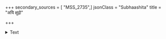 +++
secondary_sources = [ "MSS_2735",]
jsonClass = "Subhaashita"
title = "अयि क्षुद्रो"

+++

<details><summary>Text</summary>

अयि क्षुद्रो माभून् मतिमहिमगर्वो मनसि वः करी यातो बन्धं यदिह विनयस्तत्र विजयी।  
अयं क्रोधाध्मातस्त्यजति विनयं चेन् मदवशात् ततः स्कन्धावारं न किमखिलमेवाकुलयति॥
</details>
